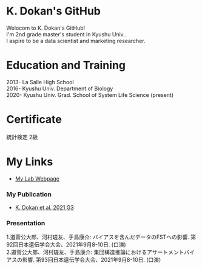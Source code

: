 # K. Dokan's GitHub

Welocom to K. Dokan's GitHub! <br>I'm 2nd grade master's student in Kyushu Univ..<br>I aspire to be a data scientist and marketing researcher.

#  Education and Training
2013- La Salle High School <br>
2016- Kyushu Univ. Department of Biology <br>
2020- Kyushu Univ. Grad. School of System Life Science (present)

# Certificate
統計検定 2級 

# My Links
- [My Lab Webpage](http://www.biology.kyushu-u.ac.jp/~kteshima/)<br> 

### My Publication
- [K. Dokan et al. 2021 G3](https://academic.oup.com/g3journal/advance-article/doi/10.1093/g3journal/jkab128/6237890)<br>

### Presentation
1.道菅公大郎、河村瑳友、手島康介: バイアスを含んだデータのFSTへの影響. 第92回日本遺伝学会大会、2021年9月8-10日. (口演)<br>
2.道菅公大郎、河村瑳友、手島康介: 集団構造推論におけるアサートメントバイアスの影響. 第93回日本遺伝学会大会、2021年9月8-10日. (口演)

<!--
**kdokan/kdokan** is a ✨ _special_ ✨ repository because its `README.md` (this file) appears on your GitHub profile.

Here are some ideas to get you started:

- 🔭 I’m currently working on ...
- 🌱 I’m currently learning ...
- 👯 I’m looking to collaborate on ...
- 🤔 I’m looking for help with ...
- 💬 Ask me about ...
- 📫 How to reach me: ...
- 😄 Pronouns: ...
- ⚡ Fun fact: ...
-->
